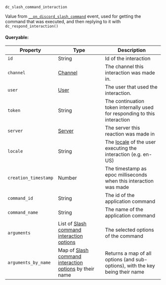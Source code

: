 `dc_slash_command_interaction`

Value from [`__on_discord_slash_command`](/events/discord-slash-command.md) event, used for getting the command that was executed, and then replying to it with `dc_respond_interaction()`

#### Queryable:

| Property             | Type                                                                                                               | Description                                                                                                            |
|----------------------|--------------------------------------------------------------------------------------------------------------------|------------------------------------------------------------------------------------------------------------------------|
| `id`                 | String                                                                                                             | Id of the interaction                                                                                                  |
| `channel`            | [Channel](/values/channel.md)                                                                                      | The channel this interaction was made in.                                                                              |
| `user`               | [User](/values/user.md)                                                                                            | The user that used the interaction.                                                                                    |
| `token`              | String                                                                                                             | The continuation token internally used for responding to this interaction                                              |
| `server`             | [Server](/values/server.md)                                                                                        | The server this reaction was made in                                                                                   |
| `locale`             | String                                                                                                             | The [locale](https://discord.com/developers/docs/reference#locales) of the user executing the interaction (e.g. en-US) |
| `creation_timestamp` | Number                                                                                                             | The timestamp as epoc milliseconds when this interaction was made                                                      |
| `command_id`         | String                                                                                                             | The id of the application command                                                                                      |
| `command_name`       | String                                                                                                             | The name of the application command                                                                                    |
| `arguments`          | List of [Slash command interaction options](/values/interactions/slash-command-interaction-option.md)              | The selected options of the command                                                                                    |
| `arguments_by_name`  | Map of [Slash command interaction options](/values/interactions/slash-command-interaction-option.md) by their name | Returns a map of all options (and sub-options), with the key being their name                                          |
